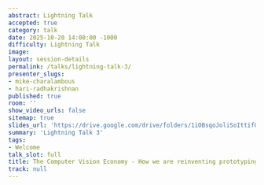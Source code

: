 ```yaml
---
abstract: Lightning Talk
accepted: true
category: talk
date: 2025-10-20 14:00:00 -1000
difficulty: Lightning Talk
image:
layout: session-details
permalink: /talks/lightning-talk-3/
presenter_slugs:
- mike-charalambous
- hari-radhakrishnan
published: true
room: ''
show_video_urls: false
sitemap: true
slides_url: 'https://drive.google.com/drive/folders/1iOBsqoJoliSoIttifO9WPFE9yeSToHUZ?usp=sharing'
summary: 'Lightning Talk 3'
tags:
- Welcome
talk_slot: full
title: The Computer Vision Economy - How we are reinventing prototyping, product discovery and deeper user behavior data
track: null
---
```

